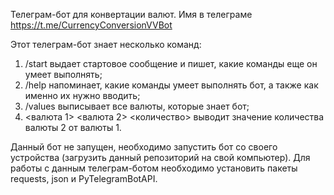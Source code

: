 Телеграм-бот для конвертации валют. Имя в телеграме https://t.me/CurrencyConversionVVBot

Этот телеграм-бот знает несколько команд:

1. /start выдает стартовое сообщение и пишет, какие команды еще он умеет выполнять;
2. /help напоминает, какие команды умеет выполнять бот, а также как именно их нужно вводить;
3. /values выписывает все валюты, которые знает бот;
4. <валюта 1> <валюта 2> <количество> выводит значение количества валюты 2 от валюты 1.

Данный бот не запущен, необходимо запустить бот со своего устройства (загрузить данный репозиторий на свой компьютер). 
Для работы с данным телеграм-ботом необходимо установить пакеты requests, json и PyTelegramBotAPI.